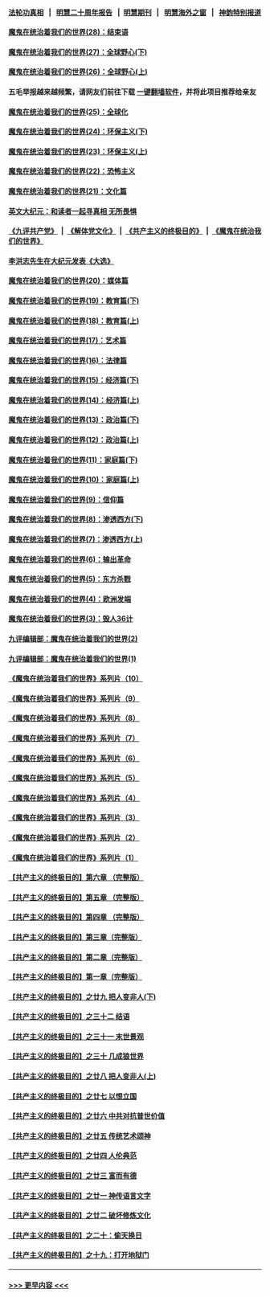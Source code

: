 #### [法轮功真相](https://github.com/gfw-breaker/truth/blob/master/README.md?t=0) &nbsp;&nbsp;|&nbsp;&nbsp; [明慧二十周年报告](https://github.com/gfw-breaker/mh-reports/blob/master/README.md?t=0) &nbsp;&nbsp;|&nbsp;&nbsp;[明慧期刊](https://github.com/gfw-breaker/mh-qikan) &nbsp;&nbsp;|&nbsp;&nbsp; [明慧海外之窗](https://github.com/gfw-breaker/mh-news/blob/master/README.md?t=0) &nbsp;&nbsp;|&nbsp;&nbsp; [神韵特别报道](https://github.com/gfw-breaker/mh-news/blob/master/shenyun.md?t=0)
#### [魔鬼在统治着我们的世界(28)：结束语](../pages/nsc422/n10936246.md?t=06231302) 
#### [魔鬼在统治着我们的世界(27)：全球野心(下)](../pages/nsc422/n10928319.md?t=06231302) 
#### [魔鬼在统治着我们的世界(26)：全球野心(上)](../pages/nsc422/n10900318.md?t=06231302) 
#### 五毛举报越来越频繁，请网友们前往下载 [一键翻墙软件](https://github.com/gfw-breaker/ssr-accounts)，并将此项目推荐给亲友
#### [魔鬼在统治着我们的世界(25)：全球化](../pages/nsc422/n10788205.md?t=06231302) 
#### [魔鬼在统治着我们的世界(24)：环保主义(下)](../pages/nsc422/n10695307.md?t=06231302) 
#### [魔鬼在统治着我们的世界(23)：环保主义(上)](../pages/nsc422/n10688613.md?t=06231302) 
#### [魔鬼在统治着我们的世界(22)：恐怖主义](../pages/nsc422/n10614727.md?t=06231302) 
#### [魔鬼在统治着我们的世界(21)：文化篇](../pages/nsc422/n10597706.md?t=06231302) 
#### [英文大纪元：和读者一起寻真相 无所畏惧](../pages/nsc422/n12542027.md?t=06231302) 
#### [《九评共产党》](https://github.com/begood0513/9ping.md/blob/master/README.md) &nbsp;|&nbsp; [《解体党文化》](../../../../jtdwh.md/blob/master/README.md)  &nbsp;|&nbsp; [《共产主义的终极目的》](../../../../gczydzjmd.md/blob/master/README.md) &nbsp;|&nbsp; [《魔鬼在统治我们的世界》](../../../../mgztzwmdsj.md/blob/master/README.md) 
#### [李洪志先生在大纪元发表《大选》](../pages/nsc422/n12534746.md?t=06231302) 
#### [魔鬼在统治着我们的世界(20)：媒体篇](../pages/nsc422/n10586579.md?t=06231302) 
#### [魔鬼在统治着我们的世界(19)：教育篇(下)](../pages/nsc422/n10564808.md?t=06231302) 
#### [魔鬼在统治着我们的世界(18)：教育篇(上)](../pages/nsc422/n10526970.md?t=06231302) 
#### [魔鬼在统治着我们的世界(17)：艺术篇](../pages/nsc422/n10499093.md?t=06231302) 
#### [魔鬼在统治着我们的世界(16)：法律篇](../pages/nsc422/n10485969.md?t=06231302) 
#### [魔鬼在统治着我们的世界(15)：经济篇(下)](../pages/nsc422/n10469975.md?t=06231302) 
#### [魔鬼在统治着我们的世界(14)：经济篇(上)](../pages/nsc422/n10457370.md?t=06231302) 
#### [魔鬼在统治着我们的世界(13)：政治篇(下)](../pages/nsc422/n10448270.md?t=06231302) 
#### [魔鬼在统治着我们的世界(12)：政治篇(上)](../pages/nsc422/n10444576.md?t=06231302) 
#### [魔鬼在统治着我们的世界(11)：家庭篇(下)](../pages/nsc422/n10440961.md?t=06231302) 
#### [魔鬼在统治着我们的世界(10)：家庭篇(上)](../pages/nsc422/n10435448.md?t=06231302) 
#### [魔鬼在统治着我们的世界(9)：信仰篇](../pages/nsc422/n10432159.md?t=06231302) 
#### [魔鬼在统治着我们的世界(8)：渗透西方(下)](../pages/nsc422/n10429603.md?t=06231302) 
#### [魔鬼在统治着我们的世界(7)：渗透西方(上)](../pages/nsc422/n10426013.md?t=06231302) 
#### [魔鬼在统治着我们的世界(6)：输出革命](../pages/nsc422/n10421536.md?t=06231302) 
#### [魔鬼在统治着我们的世界(5)：东方杀戮](../pages/nsc422/n10417707.md?t=06231302) 
#### [魔鬼在统治着我们的世界(4)：欧洲发端](../pages/nsc422/n10414890.md?t=06231302) 
#### [魔鬼在统治着我们的世界(3)：毁人36计](../pages/nsc422/n10411583.md?t=06231302) 
#### [九评编辑部：魔鬼在统治着我们的世界(2)](../pages/nsc422/n10410036.md?t=06231302) 
#### [九评编辑部：魔鬼在统治着我们的世界(1)](../pages/nsc422/n10406825.md?t=06231302) 
#### [《魔鬼在统治着我们的世界》系列片（10）](../pages/nsc422/n12292670.md?t=06231302) 
#### [《魔鬼在统治着我们的世界》系列片（9）](../pages/nsc422/n12290859.md?t=06231302) 
#### [《魔鬼在统治着我们的世界》系列片（8）](../pages/nsc422/n12287445.md?t=06231302) 
#### [《魔鬼在统治着我们的世界》系列片（7）](../pages/nsc422/n12283425.md?t=06231302) 
#### [《魔鬼在统治着我们的世界》系列片（6）](../pages/nsc422/n12282314.md?t=06231302) 
#### [《魔鬼在统治着我们的世界》系列片（5）](../pages/nsc422/n12281419.md?t=06231302) 
#### [《魔鬼在统治着我们的世界》系列片（4）](../pages/nsc422/n12274024.md?t=06231302) 
#### [《魔鬼在统治着我们的世界》系列片（3）](../pages/nsc422/n12271322.md?t=06231302) 
#### [《魔鬼在统治着我们的世界》系列片（2）](../pages/nsc422/n12269049.md?t=06231302) 
#### [《魔鬼在统治着我们的世界》系列片（1）](../pages/nsc422/n12267575.md?t=06231302) 
#### [【共产主义的终极目的】第六章 （完整版）](../pages/nsc422/n11428913.md?t=06231302) 
#### [【共产主义的终极目的】第五章 （完整版）](../pages/nsc422/n11428912.md?t=06231302) 
#### [【共产主义的终极目的】第四章 （完整版）](../pages/nsc422/n11428907.md?t=06231302) 
#### [【共产主义的终极目的】第三章（完整版）](../pages/nsc422/n11428848.md?t=06231302) 
#### [【共产主义的终极目的】第二章（完整版）](../pages/nsc422/n11428831.md?t=06231302) 
#### [【共产主义的终极目的】第一章（完整版）](../pages/nsc422/n11417651.md?t=06231302) 
#### [【共产主义的终极目的】之廿九 把人变非人(下)](../pages/nsc422/n11344140.md?t=06231302) 
#### [【共产主义的终极目的】之三十二 结语](../pages/nsc422/n11360535.md?t=06231302) 
#### [【共产主义的终极目的】之三十一 末世景观](../pages/nsc422/n11351129.md?t=06231302) 
#### [【共产主义的终极目的】之三十 几成狼世界](../pages/nsc422/n11348280.md?t=06231302) 
#### [【共产主义的终极目的】之廿八 把人变非人(上)](../pages/nsc422/n11340492.md?t=06231302) 
#### [【共产主义的终极目的】之廿七 以恨立国](../pages/nsc422/n11336944.md?t=06231302) 
#### [【共产主义的终极目的】之廿六 中共对抗普世价值](../pages/nsc422/n11324785.md?t=06231302) 
#### [【共产主义的终极目的】之廿五 传统艺术颂神](../pages/nsc422/n11296396.md?t=06231302) 
#### [【共产主义的终极目的】之廿四 人伦典范](../pages/nsc422/n11296397.md?t=06231302) 
#### [【共产主义的终极目的】之廿三 富而有德](../pages/nsc422/n11283598.md?t=06231302) 
#### [【共产主义的终极目的】之廿一 神传语言文字](../pages/nsc422/n11263265.md?t=06231302) 
#### [【共产主义的终极目的】之廿二 破坏修炼文化](../pages/nsc422/n11245728.md?t=06231302) 
#### [【共产主义的终极目的】之二十：偷天换日](../pages/nsc422/n11238846.md?t=06231302) 
#### [【共产主义的终极目的】之十九：打开地狱门](../pages/nsc422/n11206376.md?t=06231302) 

----
#### [ >>> 更早内容 <<< ](../indexes/nsc422-earlier.md)
